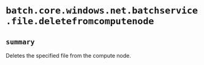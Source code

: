 # `batch.core.windows.net.batchservice.file.deletefromcomputenode`

## `summary`
Deletes the specified file from the compute node.


